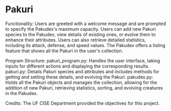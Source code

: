 # Pakuri

Functionality:
Users are greeted with a welcome message and are prompted to specify the Pakudex's maximum capacity.
Users can add new Pakuri species to the Pakudex, view details of existing ones, or evolve them to enhance their attributes.
Users can also retrieve detailed statistics, including its attack, defense, and speed values.
The Pakudex offers a listing feature that shows all the Pakuri in the user's collection.

Program Structure: 
pakuri_program.py: Handles the user interface, taking inputs for different actions and displaying the corresponding results.
pakuri.py: Details Pakuri species and attributes and includes methods for getting and setting these details, and evolving the Pakuri.
pakudex.py: Holds all the Pakuri objects and manages the collection, allowing for the addition of new Pakuri, retrieving statistics, sorting, and evolving creatures in the Pakudex.

Credits:
The UF CISE Department provided the objectives for this project.
